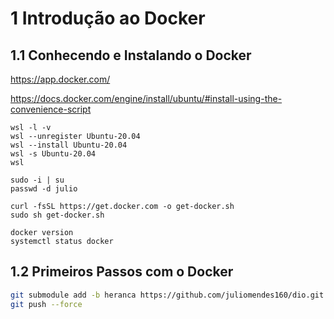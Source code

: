 # 1 Introdução ao Docker

## 1.1 Conhecendo e Instalando o Docker

https://app.docker.com/

https://docs.docker.com/engine/install/ubuntu/#install-using-the-convenience-script

```
wsl -l -v
wsl --unregister Ubuntu-20.04
wsl --install Ubuntu-20.04
wsl -s Ubuntu-20.04
wsl

sudo -i | su
passwd -d julio

curl -fsSL https://get.docker.com -o get-docker.sh
sudo sh get-docker.sh

docker version
systemctl status docker
```

## 1.2 Primeiros Passos com o Docker

```bash
git submodule add -b heranca https://github.com/juliomendes160/dio.git heranca
git push --force
```

